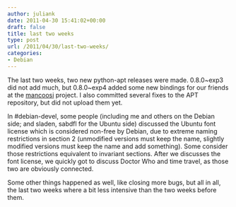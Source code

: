 ```yaml
---
author: juliank
date: 2011-04-30 15:41:02+00:00
draft: false
title: last two weeks
type: post
url: /2011/04/30/last-two-weeks/
categories:
- Debian
---
```


The last two weeks, two new python-apt releases were made. 0.8.0~exp3 did not add much, but 0.8.0~exp4 added some new bindings for our friends at the [mancoosi](http://www.mancoosi.org/) project. I also committed several fixes to the APT repository, but did not upload them yet.

In #debian-devel, some people (including me and others on the Debian side; and sladen, sabdfl for the Ubuntu side) discussed the Ubuntu font license which is considered non-free by Debian, due to extreme naming restrictions in section 2 (unmodified versions must keep the name, slightly modified versions must keep the name and add something). Some consider those restrictions equivalent to invariant sections. After we discusses the font license, we quickly got to discuss Doctor Who and time travel, as those two are obviously connected.

Some other things happened as well, like closing more bugs, but all in all, the last two weeks where a bit less intensive than the two weeks before them.
